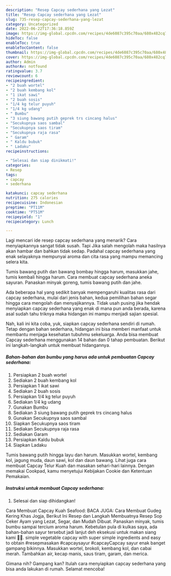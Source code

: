 ```yaml
---
description: "Resep Capcay sederhana yang Lezat"
title: "Resep Capcay sederhana yang Lezat"
slug: 735-resep-capcay-sederhana-yang-lezat
category: Uncategorized
date: 2022-06-22T17:36:18.859Z
image: https://img-global.cpcdn.com/recipes/4de6087c395c70aa/680x482cq70/capcay-sederhana-foto-resep-utama.jpg
hideToc: false
enableToc: true
enableTocContent: false
thumbnail: https://img-global.cpcdn.com/recipes/4de6087c395c70aa/680x482cq70/capcay-sederhana-foto-resep-utama.jpg
cover: https://img-global.cpcdn.com/recipes/4de6087c395c70aa/680x482cq70/capcay-sederhana-foto-resep-utama.jpg
author: Admin
authorAv: notfound
ratingvalue: 3.7
reviewcount: 6
recipeingredient:
- "2 buah wortel"
- "2 buah kembang kol"
- "1 ikat sawi"
- "2 buah sosis"
- "1/4 kg telur puyuh"
- "1/4 kg udang"
- " Bumbu"
- "3 siung bawang putih geprek trs cincang halus"
- "Secukupnya saos sambal"
- "Secukupnya saos tiram"
- "Secukupnya raja rasa"
- " Garam"
- " Kaldu bubuk"
- " Ladaku"
recipeinstructions:

- "Selesai dan siap dinikmati!"
categories:
- Resep
tags:
- capcay
- sederhana

katakunci: capcay sederhana 
nutrition: 275 calories
recipecuisine: Indonesian
preptime: "PT11M"
cooktime: "PT51M"
recipeyield: "1"
recipecategory: Lunch

---
```



Lagi mencari ide resep capcay sederhana yang menarik? Cara menyiapkannya sangat tidak susah. Tapi Jika salah mengolah maka hasilnya akan hambar dan bahkan tidak sedap. Padahal capcay sederhana yang enak selayaknya mempunyai aroma dan cita rasa yang mampu memancing selera kita.


Tumis bawang putih dan bawang bombay hingga harum, masukkan jahe, tumis kembali hingga harum. Cara membuat capcay sederhana aneka sayuran. Panaskan minyak goreng, tumis bawang putih dan jahe.

Ada beberapa hal yang sedikit banyak mempengaruhi kualitas rasa dari capcay sederhana, mulai dari jenis bahan, kedua pemilihan bahan segar hingga cara mengolah dan menyajikannya. Tidak usah pusing jika hendak menyiapkan capcay sederhana yang enak di mana pun anda berada, karena asal sudah tahu triknya maka hidangan ini mampu menjadi sajian spesial.


Nah, kali ini kita coba, yuk, siapkan capcay sederhana sendiri di rumah. Tetap dengan bahan sederhana, hidangan ini bisa memberi manfaat untuk membantu menjaga kesehatan tubuhmu sekeluarga. Anda bisa membuat Capcay sederhana menggunakan 14 bahan dan 0 tahap pembuatan. Berikut ini langkah-langkah untuk membuat hidangannya.

<!--inarticleads1-->

##### Bahan-bahan dan bumbu yang harus ada untuk pembuatan Capcay sederhana:

1. Persiapkan 2 buah wortel
1. Sediakan 2 buah kembang kol
1. Persiapkan 1 ikat sawi
1. Sediakan 2 buah sosis
1. Persiapkan 1/4 kg telur puyuh
1. Sediakan 1/4 kg udang
1. Gunakan  Bumbu
1. Sediakan 3 siung bawang putih geprek trs cincang halus
1. Gunakan Secukupnya saos sambal
1. Siapkan Secukupnya saos tiram
1. Sediakan Secukupnya raja rasa
1. Sediakan  Garam
1. Persiapkan  Kaldu bubuk
1. Siapkan  Ladaku


Tumis bawang putih hingga layu dan harum. Masukkan wortel, kembang kol, jagung muda, daun sawi, kol dan daun bawang. Lihat juga cara membuat Capcay Telur Kuah dan masakan sehari-hari lainnya. Dengan memakai Cookpad, kamu menyetujui Kebijakan Cookie dan Ketentuan Pemakaian. 

<!--inarticleads2-->

##### Instruksi untuk membuat Capcay sederhana:


1. Selesai dan siap dihidangkan!

Cara Membuat Capcay Kuah Seafood: BACA JUGA: Cara Membuat Gudeg Kering Khas Jogja, Berikut Ini Resep dan Langkah Membuatnya Resep Sop Ceker Ayam yang Lezat, Segar, dan Mudah Dibuat. Panaskan minyak, tumis bumbu sampai tercium aroma harum. Kebetulan pula di kulkas saya, ada bahan-bahan sayur tersebut jadi lanjut deh eksekusi untuk makan siang kami 🥰🥰. simple vegetable capcay with super simple ingredients and easy to obtain #resepmasakan #capcaysayur #capcayCapcay sayur enak banget gampang bikinnya. Masukkan wortel, brokoli, kembang kol, dan cabai merah. Tambahkan air, kecap manis, saus tiram, garam, dan merica. 

Gimana nih? Gampang kan? Itulah cara menyiapkan capcay sederhana yang bisa anda lakukan di rumah. Selamat mencoba!

